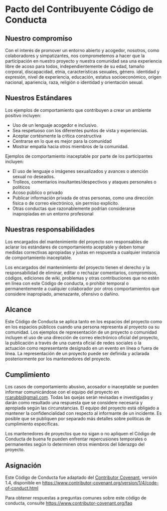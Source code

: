 # Pacto del Contribuyente Código de Conducta

## Nuestro compromiso

Con el interés de promover un entorno abierto y acogedor, nosotros, como colaboradores y simpatizantes, nos comprometemos a hacer que la participación en nuestro proyecto y nuestra comunidad sea una experiencia libre de acoso para todos, independientemente de su edad, tamaño corporal, discapacidad, etnia, características sexuales, género. identidad y expresión, nivel de experiencia, educación, estatus socioeconómico, origen nacional, apariencia, raza, religión o identidad y orientación sexual.

## Nuestros Estándares

Los ejemplos de comportamiento que contribuyen a crear un ambiente positivo incluyen:

- Uso de un lenguaje acogedor e inclusivo.
- Sea respetuoso con los diferentes puntos de vista y experiencias.
- Aceptar cortésmente la crítica constructiva
- Centrarse en lo que es mejor para la comunidad
- Mostrar empatía hacia otros miembros de la comunidad.

Ejemplos de comportamiento inaceptable por parte de los participantes incluyen:

- El uso de lenguaje o imágenes sexualizados y avances o atención sexual no deseados.
- Trolleos, comentarios insultantes/despectivos y ataques personales o políticos
- Acoso público o privado
- Publicar información privada de otras personas, como una dirección física o de correo electrónico, sin permiso explícito.
- Otras conductas que razonablemente podrían considerarse inapropiadas en un entorno profesional

## Nuestras responsabilidades

Los encargados del mantenimiento del proyecto son responsables de aclarar los estándares de comportamiento aceptable y deben tomar medidas correctivas apropiadas y justas en respuesta a cualquier instancia de comportamiento inaceptable.

Los encargados del mantenimiento del proyecto tienen el derecho y la responsabilidad de eliminar, editar o rechazar comentarios, compromisos, códigos, ediciones de wiki, problemas y otras contribuciones que no estén en línea con este Código de conducta, o prohibir temporal o permanentemente a cualquier colaborador por otros comportamientos que considere inapropiado, amenazante, ofensivo o dañino.

## Alcance

Este Código de Conducta se aplica tanto en los espacios del proyecto como en los espacios públicos cuando una persona representa al proyecto oa su comunidad. Los ejemplos de representación de un proyecto o comunidad incluyen el uso de una dirección de correo electrónico oficial del proyecto, la publicación a través de una cuenta oficial de redes sociales o la actuación como representante designado en un evento en línea o fuera de línea. La representación de un proyecto puede ser definida y aclarada posteriormente por los mantenedores del proyecto.

## Cumplimiento

Los casos de comportamiento abusivo, acosador o inaceptable se pueden informar comunicándose con el equipo del proyecto en rcarubbi@gmail.com. Todas las quejas serán revisadas e investigadas y darán como resultado una respuesta que se considere necesaria y apropiada según las circunstancias. El equipo del proyecto está obligado a mantener la confidencialidad con respecto al informante de un incidente.
Es posible que se publiquen por separado más detalles sobre políticas de cumplimiento específicas.

Los mantenedores de proyectos que no sigan o no apliquen el Código de Conducta de buena fe pueden enfrentar repercusiones temporales o permanentes según lo determinen otros miembros del liderazgo del proyecto.

## Asignación

Este Código de Conducta fue adaptado del [Contributor Covenant][homepage], versión 1.4,
disponible en https://www.contributor-covenant.org/version/1/4/code-of-conduct.html

[homepage]: https://www.contributor-covenant.org

Para obtener respuestas a preguntas comunes sobre este código de conducta, consulte https://www.contributor-covenant.org/faq
